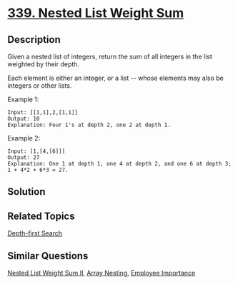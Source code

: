 # [339. Nested List Weight Sum](https://leetcode.com/problems/nested-list-weight-sum)

## Description

Given a nested list of integers, return the sum of all integers in the list weighted by their depth.

Each element is either an integer, or a list -- whose elements may also be integers or other lists.

Example 1:

```
Input: [[1,1],2,[1,1]]
Output: 10 
Explanation: Four 1's at depth 2, one 2 at depth 1.
```

Example 2:

```
Input: [1,[4,[6]]]
Output: 27 
Explanation: One 1 at depth 1, one 4 at depth 2, and one 6 at depth 3; 1 + 4*2 + 6*3 = 27.
```

## Solution

## Related Topics

[Depth-first Search](https://leetcode.com/tag/depth-first-search/) 

## Similar Questions

[Nested List Weight Sum II](https://leetcode.com/problems/nested-list-weight-sum-ii/), [Array Nesting](https://leetcode.com/problems/array-nesting/), [Employee Importance](https://leetcode.com/problems/employee-importance/)
